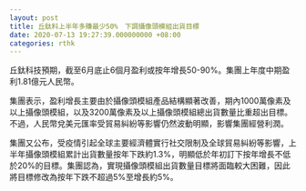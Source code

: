 ```yaml
---
layout: post
title: 丘鈦料上半年多賺最少50%　下調攝像頭模組出貨目標
date: 2020-07-13 19:27:39.000000000 +08:00
categories: rthk
---
```


丘鈦科技預期，截至6月底止6個月盈利或按年增長50-90%。集團上年度中期盈利1.81億元人民幣。

集團表示，盈利增長主要由於攝像頭模組產品結構顯著改善，期內1000萬像素及以上攝像頭模組，以及3200萬像素及以上攝像頭模組總出貨數量比重超出目標。不過，人民幣兌美元匯率受貿易糾紛等影響仍然波動明顯，影響集團經營利潤。

集團又公布，受疫情引起全球主要經濟體實行社交限制及全球貿易糾紛等影響，上半年攝像頭模組累計出貨數量按年下跌約1.3%，明顯低於年初訂下按年增長不低於20%的目標。集團認為，實現攝像頭模組出貨數量目標將面臨較大困難，因此將目標修改為按年下跌不超過5%至增長約5%。
